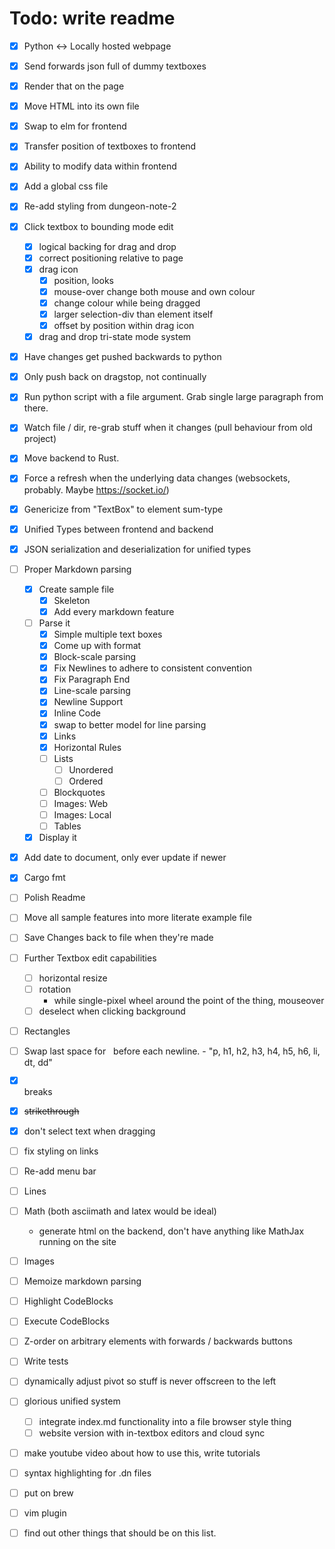 # Todo: write readme

- [x] Python <-> Locally hosted webpage
- [x] Send forwards json full of dummy textboxes
- [x] Render that on the page
- [x] Move HTML into its own file
- [x] Swap to elm for frontend
- [x] Transfer position of textboxes to frontend
- [x] Ability to modify data within frontend

- [x] Add a global css file
- [x] Re-add styling from dungeon-note-2

- [x] Click textbox to bounding mode edit
    - [x] logical backing for drag and drop
    - [x] correct positioning relative to page
    - [x] drag icon
        - [x] position, looks
        - [x] mouse-over change both mouse and own colour
        - [x] change colour while being dragged
        - [x] larger selection-div than element itself
        - [x] offset by position within drag icon
    - [x] drag and drop tri-state mode system

- [x] Have changes get pushed backwards to python
- [x] Only push back on dragstop, not continually 

- [x] Run python script with a file argument. Grab single large paragraph from there.
- [x] Watch file / dir, re-grab stuff when it changes (pull behaviour from old project)

- [x] Move backend to Rust.

- [x] Force a refresh when the underlying data changes (websockets, probably.
      Maybe https://socket.io/)

- [x] Genericize from "TextBox" to element sum-type
- [x] Unified Types between frontend and backend
- [x] JSON serialization and deserialization for unified types
- [ ] Proper Markdown parsing
    - [x] Create sample file
        - [x] Skeleton 
        - [x] Add every markdown feature

    - [ ] Parse it
        - [x] Simple multiple text boxes
        - [x] Come up with format
        - [x] Block-scale parsing
        - [x] Fix Newlines to adhere to consistent convention
        - [x] Fix Paragraph End
        - [x] Line-scale parsing
        - [x] Newline Support
        - [x] Inline Code
        - [x] swap to better model for line parsing
        - [x] Links
        - [x] Horizontal Rules
        - [ ] Lists
            - [ ] Unordered
            - [ ] Ordered
        - [ ] Blockquotes
        - [ ] Images: Web
        - [ ] Images: Local
        - [ ] Tables

    - [x] Display it

- [x] Add date to document, only ever update if newer

- [x] Cargo fmt

- [ ] Polish Readme

- [ ] Move all sample features into more literate example file

- [ ] Save Changes back to file when they're made

- [ ] Further Textbox edit capabilities
    - [ ] horizontal resize
    - [ ] rotation
        - while single-pixel wheel around the point of the thing, mouseover
    - [ ] deselect when clicking background

- [ ] Rectangles

- [ ] Swap last space for &nbsp; before each newline.
        - "p, h1, h2, h3, h4, h5, h6, li, dt, dd"
- [x] <br> breaks
- [x] ~~strikethrough~~
- [x] don't select text when dragging
- [ ] fix styling on links
- [ ] Re-add menu bar
- [ ] Lines
- [ ] Math (both asciimath and latex would be ideal)
    - generate html on the backend, don't have anything like MathJax
      running on the site
- [ ] Images
- [ ] Memoize markdown parsing
- [ ] Highlight CodeBlocks
- [ ] Execute CodeBlocks
- [ ] Z-order on arbitrary elements with forwards / backwards buttons
- [ ] Write tests
- [ ] dynamically adjust pivot so stuff is never offscreen to the left
- [ ] glorious unified system
    - [ ] integrate index.md functionality into a file browser style thing
    - [ ] website version with in-textbox editors and cloud sync
- [ ] make youtube video about how to use this, write tutorials
- [ ] syntax highlighting for .dn files
- [ ] put on brew
- [ ] vim plugin
- [ ] find out other things that should be on this list.
